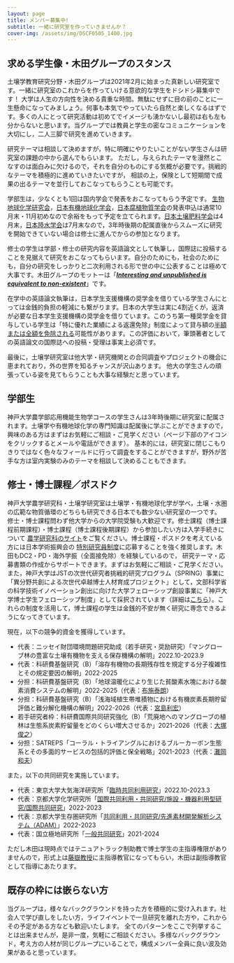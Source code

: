 ```yaml
---
layout: page
title: メンバー募集中!
subtitle: 一緒に研究室を作っていきませんか？
cover-img: /assets/img/DSCF0505_1400.jpg
---
```

## 求める学生像・木田グループのスタンス
土壌学教育研究分野・木田グループは2021年2月に始まった真新しい研究室です。一緒に研究室のこれからを作っていける意欲的な学生をドシドシ募集中です！
大学は人生の方向性を決める貴重な時間。無駄にせずに目の前のことに一生懸命になってみましょう。何事も本気でやっていたら自然と楽しくなるはずです。多くの人にとって研究活動は初めてでイメージも湧かないし最初は右も左も分からないと思います。当グループでは教員と学生の密なコミュニケーションを大切にし，二人三脚で研究を進めていきます。

研究テーマは相談して決めますが，特に明確にやりたいことがない学生さんは研究室の課題の中から選んでもらいます。
ただし，与えられたテーマを漫然とこなすのは面白みに欠けるので，それを自分のものにする気概が必要です。挑戦的なテーマを積極的に進めていきたいですが，
相談の上，保険として短期間で成果の出るテーマを並行しておこなってもらうことも可能です。

学部生は，少なくとも1回は国内学会で発表をおこなってもらう予定です。
[生物地球化学研究会](https://sites.google.com/site/biogeochemnet/home)，[日本有機地球化学会](http://ogeochem.jp/)，[日本腐植物質学会](http://www.research.kobe-u.ac.jp/ans-soil/jhss/)の発表申込は通常10月末・11月初めなので余裕をもって予定を立てられます。[日本土壌肥料学会](http://jssspn.jp/)は4月末，[日本陸水学会](http://www.jslim.jp/)は7月末なので，3年時後期の配属直後からスムーズに研究を開始できていない場合は修士に進んでからの参加となります。

修士の学生は学部・修士の研究内容を英語論文として執筆し，国際誌に投稿することを見据えて研究をおこなってもらいます。自分のためにも，社会のためにも，自分の研究をしっかりと二次利用される形で世の中に公表することは極めて大事です。木田グループのモットーは「[_**Interesting and unpublished is equivalent to non-existent**_](https://onlinelibrary.wiley.com/doi/pdf/10.1002/adma.200400767)」です。

在学中の英語論文執筆は，日本学生支援機構の奨学金を借りている学生さんにとっては金銭的負担の軽減にも繋がります。日本の大学生は実に4割近くが，返済が必要な日本学生支援機構の奨学金を借りています。このうち第一種奨学金を貸与している学生は「特に優れた業績による返還免除」制度によって貸与額の[半額または全額を免除される](https://www.jasso.go.jp/shogakukin/saiyochu/gyosekimenjo/index.html)可能性があります。この評価において，筆頭著者としての英語論文の国際誌への投稿・受理は事実上必須です。

最後に，土壌学研究室は他大学・研究機関との合同調査やプロジェクトの機会に恵まれており，外の世界を知るチャンスが沢山あります。
他大の学生さんの頑張っている姿を見てもらうことも大事な経験だと思っています。

## 学部生
神戸大学農学部応用機能生物学コースの学生さんは3年時後期に研究室に配属されます。土壌学や有機地球化学の専門知識は配属後に学ぶことができますので，
興味のある方はまずはお気軽にご相談・ご見学ください（ページ下部のアイコンをクリックするとメールや電話ができます）。
基本的には，研究室に閉じこもりきりではなく色々なフィールドに行って調査をすることができますが，野外が苦手な方は室内実験のみのテーマを相談して決めることもできます。

## 修士・博士課程／ポスドク
神戸大学農学研究科・土壌学研究室は土壌学・有機地球化学が学べ，土壌・水圏の広範な物質循環のどちらも研究できる日本でも数少ない研究室の一つです。
修士・博士課程問わず他大学からの大学院受験も大歓迎です。修士課程（博士課程前期課程）・博士課程（博士課程後期課程）から参加したい方は入学手続きについて
[農学研究科のサイト](http://www.ans.kobe-u.ac.jp/jyukensei/top.html)をご覧ください。博士課程・ポスドクを考えている方には日本学術振興会の
[特別研究員制度](https://www.jsps.go.jp/j-pd/index.html)に応募することを強く推奨します。木田もDC2・PD・海外学振（全面接免除）を経験しているので，
研究テーマ・応募書類の作成からサポートできます。まずはお気軽にご相談・ご見学ください。  
また，神戸大学はJSTの次世代研究者挑戦的研究プログラム（SPRING）事業に「異分野共創による次世代卓越博士人材育成プロジェクト」として，文部科学省の科学技術イノベーション創出に向けた大学フェローシップ創設事業に「神戸大学博士学生フェローシップ制度」として採択されています（詳細は[こちら](http://www.career.kobe-u.ac.jp/doctor_info/)）。これらの制度を活用して，博士課程の学生は金銭的不安が無く研究に専念できるようになってきています。

現在，以下の競争的資金を獲得しています。  
* 代表：ニッセイ財団環境問題研究助成（若手研究・奨励研究）「マングローブ林の豊富な土壌有機物を支える保存機構の解明」2022.10-2023.9
* 代表：科研費基盤研究（B）「溶存有機物の長期残存性を規定する分子複雑性とその規定要因の解明」2022-2025
* 分担：科研費基盤研究（B）「地球温暖化により生じた貧酸素水塊における酸素消費システムの解明」2022-2025（代表：[布施泰朗](https://environ.kit.ac.jp/about/staff/)）
* 分担：科研費基盤研究（B）「浅海域植生帯堆積物における有機炭素長期貯留評価と難分解化機構の解明」2022-2026（代表：[宮島利宏](https://researchmap.jp/miyajima)）
* 若手研究者枠：科研費国際共同研究強化（B）「荒廃地へのマングローブの植林は生態系炭素貯留量をどのくらい増大させるか」2021-2026（代表：[大塚俊之](https://researchmap.jp/read0166246)）
* 分担：SATREPS「コーラル・トライアングルにおけるブルーカーボン生態系とその多面的サービスの包括的評価と保全戦略」2021-2023（代表：[灘岡和夫](https://researchmap.jp/read0047241)）

また，以下の共同研究を実施しています。
* 代表：東京大学大気海洋研究所「[臨時共同利用研究](https://www.aori.u-tokyo.ac.jp/coop/kashiwa2022.html)」2022.10-2023.3
* 代表：京都大学化学研究所「[国際共同利用・共同研究/施設・機器利用型研究/国際共同研究](https://www.icr-ijurc.jp/application/#a02-4)」2022-2023
* 代表：京都大学生存圏研究所「[共同利用・共同研究/先進素材開発解析システム（ADAM）](https://www.rish.kyoto-u.ac.jp/joint_usage-research_center/facilities2022/adam2022/)」2022-2023
* 代表：国立極地研究所「[一般共同研究](https://www.nipr.ac.jp/collaborative_research/koubo.html)」2021-2024

ただし木田は現時点ではテニュアトラック制助教で博士学生の主指導権限がありませんので，形式上は[藤嶽教授](https://kobesoillab.github.io/member/)に主指導教官になってもらい，木田は副指導教官として指導にあたります。

## 既存の枠には嵌らない方
当グループは，様々なバックグラウンドを持った方を積極的に受け入れます。社会人で学び直しをしたい方，ライフイベントで一旦研究を離れた方や，これからその予定がある方なども歓迎いたします。
全てのパターンをここで列挙することは出来ませんが，是非一度，気軽にご相談ください。多様なバックグラウンド，考え方の人材が同じグループにいることで，構成メンバー全員に良い波及効果があると思っています。
